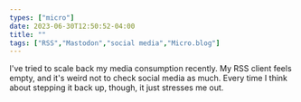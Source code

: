 ```yaml
---
types: ["micro"]
date: 2023-06-30T12:50:52-04:00
title: ""
tags: ["RSS","Mastodon","social media","Micro.blog"]
---
```

I've tried to scale back my media consumption recently. My RSS client feels empty, and it's weird not to check social media as much. Every time I think about stepping it back up, though, it just stresses me out.
